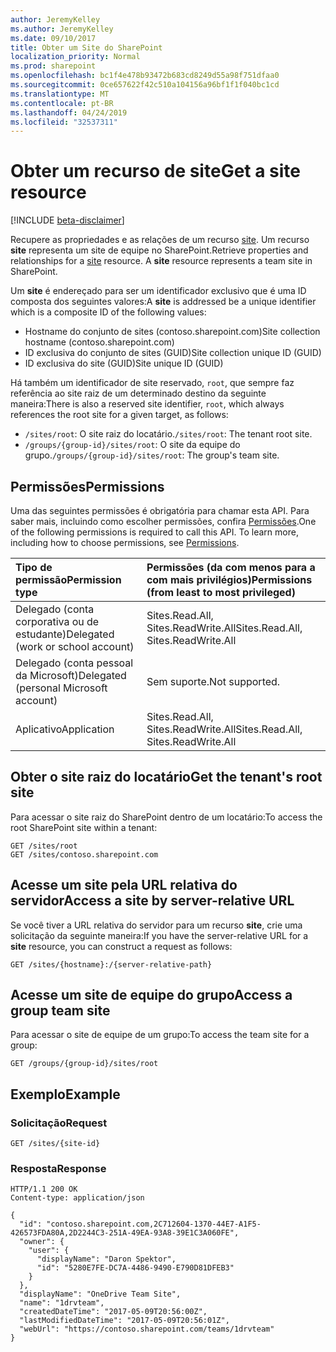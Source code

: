 ```yaml
---
author: JeremyKelley
ms.author: JeremyKelley
ms.date: 09/10/2017
title: Obter um Site do SharePoint
localization_priority: Normal
ms.prod: sharepoint
ms.openlocfilehash: bc1f4e478b93472b683cd8249d55a98f751dfaa0
ms.sourcegitcommit: 0ce657622f42c510a104156a96bf1f1f040bc1cd
ms.translationtype: MT
ms.contentlocale: pt-BR
ms.lasthandoff: 04/24/2019
ms.locfileid: "32537311"
---
```

# <a name="get-a-site-resource"></a><span data-ttu-id="686c9-102">Obter um recurso de site</span><span class="sxs-lookup"><span data-stu-id="686c9-102">Get a site resource</span></span>

[!INCLUDE [beta-disclaimer](../../includes/beta-disclaimer.md)]

<span data-ttu-id="686c9-p101">Recupere as propriedades e as relações de um recurso [site][]. Um recurso **site** representa um site de equipe no SharePoint.</span><span class="sxs-lookup"><span data-stu-id="686c9-p101">Retrieve properties and relationships for a [site][] resource. A **site** resource represents a team site in SharePoint.</span></span>

[site]: ../resources/site.md

<span data-ttu-id="686c9-106">Um **site** é endereçado para ser um identificador exclusivo que é uma ID composta dos seguintes valores:</span><span class="sxs-lookup"><span data-stu-id="686c9-106">A **site** is addressed be a unique identifier which is a composite ID of the following values:</span></span>

* <span data-ttu-id="686c9-107">Hostname do conjunto de sites (contoso.sharepoint.com)</span><span class="sxs-lookup"><span data-stu-id="686c9-107">Site collection hostname (contoso.sharepoint.com)</span></span>
* <span data-ttu-id="686c9-108">ID exclusiva do conjunto de sites (GUID)</span><span class="sxs-lookup"><span data-stu-id="686c9-108">Site collection unique ID (GUID)</span></span>
* <span data-ttu-id="686c9-109">ID exclusiva do site (GUID)</span><span class="sxs-lookup"><span data-stu-id="686c9-109">Site unique ID (GUID)</span></span>

<span data-ttu-id="686c9-110">Há também um identificador de site reservado, `root`, que sempre faz referência ao site raiz de um determinado destino da seguinte maneira:</span><span class="sxs-lookup"><span data-stu-id="686c9-110">There is also a reserved site identifier, `root`, which always references the root site for a given target, as follows:</span></span>

* <span data-ttu-id="686c9-111">`/sites/root`: O site raiz do locatário.</span><span class="sxs-lookup"><span data-stu-id="686c9-111">`/sites/root`: The tenant root site.</span></span>
* <span data-ttu-id="686c9-112">`/groups/{group-id}/sites/root`: O site da equipe do grupo.</span><span class="sxs-lookup"><span data-stu-id="686c9-112">`/groups/{group-id}/sites/root`: The group's team site.</span></span>

## <a name="permissions"></a><span data-ttu-id="686c9-113">Permissões</span><span class="sxs-lookup"><span data-stu-id="686c9-113">Permissions</span></span>

<span data-ttu-id="686c9-p102">Uma das seguintes permissões é obrigatória para chamar esta API. Para saber mais, incluindo como escolher permissões, confira [Permissões](/graph/permissions-reference).</span><span class="sxs-lookup"><span data-stu-id="686c9-p102">One of the following permissions is required to call this API. To learn more, including how to choose permissions, see [Permissions](/graph/permissions-reference).</span></span>

|<span data-ttu-id="686c9-116">Tipo de permissão</span><span class="sxs-lookup"><span data-stu-id="686c9-116">Permission type</span></span>      | <span data-ttu-id="686c9-117">Permissões (da com menos para a com mais privilégios)</span><span class="sxs-lookup"><span data-stu-id="686c9-117">Permissions (from least to most privileged)</span></span>              |
|:--------------------|:---------------------------------------------------------|
|<span data-ttu-id="686c9-118">Delegado (conta corporativa ou de estudante)</span><span class="sxs-lookup"><span data-stu-id="686c9-118">Delegated (work or school account)</span></span> | <span data-ttu-id="686c9-119">Sites.Read.All, Sites.ReadWrite.All</span><span class="sxs-lookup"><span data-stu-id="686c9-119">Sites.Read.All, Sites.ReadWrite.All</span></span>    |
|<span data-ttu-id="686c9-120">Delegado (conta pessoal da Microsoft)</span><span class="sxs-lookup"><span data-stu-id="686c9-120">Delegated (personal Microsoft account)</span></span> | <span data-ttu-id="686c9-121">Sem suporte.</span><span class="sxs-lookup"><span data-stu-id="686c9-121">Not supported.</span></span>    |
|<span data-ttu-id="686c9-122">Aplicativo</span><span class="sxs-lookup"><span data-stu-id="686c9-122">Application</span></span> | <span data-ttu-id="686c9-123">Sites.Read.All, Sites.ReadWrite.All</span><span class="sxs-lookup"><span data-stu-id="686c9-123">Sites.Read.All, Sites.ReadWrite.All</span></span> |

## <a name="get-the-tenants-root-site"></a><span data-ttu-id="686c9-124">Obter o site raiz do locatário</span><span class="sxs-lookup"><span data-stu-id="686c9-124">Get the tenant's root site</span></span>

<span data-ttu-id="686c9-125">Para acessar o site raiz do SharePoint dentro de um locatário:</span><span class="sxs-lookup"><span data-stu-id="686c9-125">To access the root SharePoint site within a tenant:</span></span>

<!-- { "blockType": "ignored" } -->

```http
GET /sites/root
GET /sites/contoso.sharepoint.com
```

## <a name="access-a-site-by-server-relative-url"></a><span data-ttu-id="686c9-126">Acesse um site pela URL relativa do servidor</span><span class="sxs-lookup"><span data-stu-id="686c9-126">Access a site by server-relative URL</span></span>

<span data-ttu-id="686c9-127">Se você tiver a URL relativa do servidor para um recurso **site**, crie uma solicitação da seguinte maneira:</span><span class="sxs-lookup"><span data-stu-id="686c9-127">If you have the server-relative URL for a **site** resource, you can construct a request as follows:</span></span>

```http
GET /sites/{hostname}:/{server-relative-path}
```

## <a name="access-a-group-team-site"></a><span data-ttu-id="686c9-128">Acesse um site de equipe do grupo</span><span class="sxs-lookup"><span data-stu-id="686c9-128">Access a group team site</span></span>

<span data-ttu-id="686c9-129">Para acessar o site de equipe de um grupo:</span><span class="sxs-lookup"><span data-stu-id="686c9-129">To access the team site for a group:</span></span>

```http
GET /groups/{group-id}/sites/root
```

## <a name="example"></a><span data-ttu-id="686c9-130">Exemplo</span><span class="sxs-lookup"><span data-stu-id="686c9-130">Example</span></span>

### <a name="request"></a><span data-ttu-id="686c9-131">Solicitação</span><span class="sxs-lookup"><span data-stu-id="686c9-131">Request</span></span>

<!-- { "blockType": "request", "name": "get-site" } -->

```http
GET /sites/{site-id}
```

### <a name="response"></a><span data-ttu-id="686c9-132">Resposta</span><span class="sxs-lookup"><span data-stu-id="686c9-132">Response</span></span>

<!-- { "blockType": "response", "@type": "microsoft.graph.site", "truncated": true } -->

```http
HTTP/1.1 200 OK
Content-type: application/json

{
  "id": "contoso.sharepoint.com,2C712604-1370-44E7-A1F5-426573FDA80A,2D2244C3-251A-49EA-93A8-39E1C3A060FE",
  "owner": {
    "user": {
      "displayName": "Daron Spektor",
      "id": "5280E7FE-DC7A-4486-9490-E790D81DFEB3"
    }
  },
  "displayName": "OneDrive Team Site",
  "name": "1drvteam",
  "createdDateTime": "2017-05-09T20:56:00Z",
  "lastModifiedDateTime": "2017-05-09T20:56:01Z",
  "webUrl": "https://contoso.sharepoint.com/teams/1drvteam"
}
```

<!--
{
  "type": "#page.annotation",
  "description": "",
  "keywords": "",
  "section": "documentation",
  "tocPath": "Sites/Get by ID",
  "suppressions": [
    "Error: /api-reference/beta/api/site-get.md:\r\n      Exception processing links.\r\n    System.ArgumentException: Link Definition was null. Link text: !INCLUDE [beta-disclaimer](../../includes/beta-disclaimer.md)\r\n      at ApiDoctor.Validation.DocFile.get_LinkDestinations()\r\n      at ApiDoctor.Validation.DocSet.ValidateLinks(Boolean includeWarnings, String[] relativePathForFiles, IssueLogger issues, Boolean requireFilenameCaseMatch, Boolean printOrphanedFiles)"
  ]
}
-->
